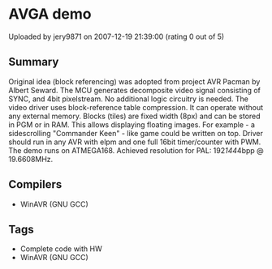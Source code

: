 # AVGA demo

Uploaded by jery9871 on 2007-12-19 21:39:00 (rating 0 out of 5)

## Summary

Original idea (block referencing) was adopted from project AVR Pacman by Albert Seward. The MCU generates decomposite video signal consisting of SYNC, and 4bit pixelstream. No additional logic circuitry is needed. The video driver uses block-reference table compression. It can operate without any external memory. Blocks (tiles) are fixed width (8px) and can be stored in PGM or in RAM. This allows displaying floating images. For example - a sidescrolling "Commander Keen" - like game could be written on top. Driver should run in any AVR with elpm and one full 16bit timer/counter with PWM. The demo runs on ATMEGA168. Achieved resolution for PAL: 192*144*4bpp @ 19.6608MHz.

## Compilers

- WinAVR (GNU GCC)

## Tags

- Complete code with HW
- WinAVR (GNU GCC)
